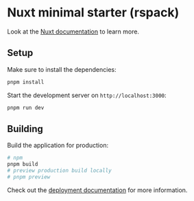 # Nuxt minimal starter (rspack)

Look at the [Nuxt documentation](https://nuxt.com/docs/getting-started/introduction) to learn more.

## Setup

Make sure to install the dependencies:

```bash
pnpm install
```

Start the development server on `http://localhost:3000`:

```bash
pnpm run dev
```

## Building

Build the application for production:

```bash
# npm
pnpm build
# preview production build locally
# pnpm preview
```

Check out the [deployment documentation](https://nuxt.com/docs/getting-started/deployment) for more information.
